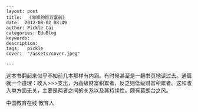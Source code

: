 
    ---
    layout: post  
    title:  《邻家的百万富翁》  
    date:  2012-08-02 08:49  
    author: Pickle Cai  
    categories: EduBlog  
    keywords: 
    description:   
    tags:	pickle   
    cover:  "/assets/cover.jpeg"  

    ---  
    
 这本书翻起来似乎不如前几本那样有内涵。有时候甚至是一翻书页地读过去。通篇就一个道理：收入>>>支出，为高级财富积累者，反之则低级财富积累者。这和收入单方面无关，主要是两者之间的关系以及其持续性。颇有葛朗台之风。				

		    
 中国教育在线·教育人

